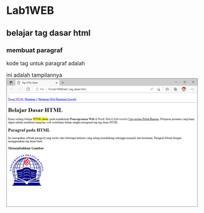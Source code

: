 # Lab1WEB
## belajar tag dasar html


### membuat paragraf
kode tag untuk paragraf adalah <p>
ini adalah tampilannya
![gambar 16](HTML/2022-03-16%20(16).png)